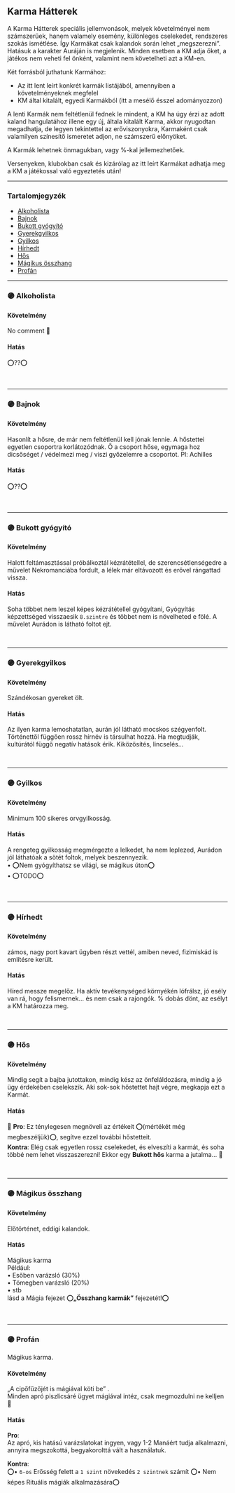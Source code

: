 ## Karma Hátterek

<!-- tag: karma__fortely -->

A Karma Hátterek speciális jellemvonások, melyek követelményei nem számszerűek, hanem valamely esemény, különleges cselekedet, rendszeres szokás ismétlése. Így Karmákat csak kalandok során lehet „megszerezni”. Hatásuk a karakter Auráján is megjelenik. Minden esetben a KM adja őket, a játékos nem veheti fel önként, valamint nem követelheti azt a KM-en.

Két forrásból juthatunk Karmához:
- Az itt lent leírt konkrét karmák listájából, amennyiben a követelményeknek megfelel
- KM által kitalált, egyedi Karmákból (itt a mesélő ésszel adományozzon)

A lenti Karmák nem feltétlenül fednek le mindent, a KM ha úgy érzi az adott kaland hangulatához illene egy új, általa kitalált Karma, akkor nyugodtan megadhatja, de legyen tekintettel az erőviszonyokra, Karmaként csak valamilyen színesítő ismeretet adjon, ne számszerű előnyöket.

A Karmák lehetnek önmagukban, vagy %-kal jellemezhetőek.

Versenyeken, klubokban csak és kizárólag az itt leírt Karmákat adhatja meg a KM a játékossal való egyeztetés után!

---
### Tartalomjegyzék

- [Alkoholista](#-alkoholista)
- [Bajnok](#-bajnok)
- [Bukott gyógyító](#-bukott-gy%C3%B3gy%C3%ADt%C3%B3)
- [Gyerekgyilkos](#-gyerekgyilkos)
- [Gyilkos](#-gyilkos)
- [Hírhedt](#-h%C3%ADrhedt)
- [Hős](#-h%C5%91s)
- [Mágikus összhang](#-m%C3%A1gikus-%C3%B6sszhang)
- [Profán](#-prof%C3%A1n)

---
### 🟣 Alkoholista

#### Követelmény
No comment 🙂

#### Hatás
⭕??⭕

<br />


---
### 🟣 Bajnok

#### Követelmény
Hasonlít a hősre, de már nem feltétlenül kell jónak lennie. A hőstettei egyetlen csoportra korlátozódnak. Ő a csoport hőse, egymaga hoz dicsőséget / védelmezi meg / viszi győzelemre a csoportot. Pl: Achilles

#### Hatás
⭕??⭕

<br />


---
### 🟣 Bukott gyógyító

#### Követelmény
Halott feltámasztással próbálkoztál kézrátétellel, de szerencsétlenségedre a művelet Nekromanciába fordult, a lélek már eltávozott és erővel rángattad vissza.

#### Hatás
Soha többet nem leszel képes kézrátétellel gyógyítani, Gyógyítás képzettséged visszaesik `8.szintre` és többet nem is növelheted e fölé. A művelet Aurádon is látható foltot ejt.

<br />


---
### 🟣 Gyerekgyilkos

#### Követelmény
Szándékosan gyereket ölt.

#### Hatás
Az ilyen karma lemoshatatlan, aurán jól látható mocskos szégyenfolt.<br />Történettől függően rossz hírnév is társulhat hozzá. Ha megtudják, kultúrától függő negatív hatások érik. Kiközösítés, lincselés...

<br />


---
### 🟣 Gyilkos

#### Követelmény
Minimum 100 sikeres orvgyilkosság.

#### Hatás
A rengeteg gyilkosság megmérgezte a lelkedet, ha nem leplezed, Aurádon jól láthatóak a sötét foltok, melyek beszennyezik.<br />• ⭕Nem gyógyíthatsz se világi, se mágikus úton⭕<br />• ⭕TODO⭕

<br />


---
### 🟣 Hírhedt

#### Követelmény
zámos, nagy port kavart ügyben részt vettél, amiben neved, fizimiskád is említésre került.

#### Hatás
Híred messze megelőz. Ha aktív tevékenységed környékén lófrálsz, jó esély van rá, hogy felismernek... és nem csak a rajongók. % dobás dönt, az esélyt a KM határozza meg.

<br />


---
### 🟣 Hős

#### Követelmény
Mindig segít a bajba jutottakon, mindig kész az önfeláldozásra, mindig a jó ügy érdekében cselekszik. Aki sok-sok hőstettet hajt végre, megkapja ezt a Karmát.

#### Hatás
👀 **Pro**: Ez ténylegesen megnöveli az értékeit ⭕(mértékét még megbeszéljük)⭕, segítve ezzel további hőstetteit.<br />**Kontra**: Elég csak egyetlen rossz cselekedet, és elveszíti a karmát, és soha többé nem lehet visszaszerezni! Ekkor egy **Bukott hős** karma a jutalma... 👀

<br />


---
### 🟣 Mágikus összhang

#### Követelmény
Előtörténet, eddigi kalandok.

#### Hatás
Mágikus karma  
Például:  
• Esőben varázsló (30%)  
• Tömegben varázsló (20%)  
• stb  
lásd a Mágia fejezet ⭕**„Összhang karmák”** fejezetét!⭕

<br />


---
### 🟣 Profán

Mágikus karma.

#### Követelmény
„A cipőfűzőjét is mágiával köti be” .\
Minden apró piszlicsáré ügyet mágiával intéz, csak megmozdulni ne kelljen 🙂

#### Hatás

**Pro**:  
Az apró, kis hatású varázslatokat ingyen, vagy 1-2 Manáért tudja alkalmazni, annyira megszokottá, begyakorolttá vált a használatuk. 

**Kontra**:  
⭕• `6-os` Erősség felett a `1 szint` növekedés `2 szintnek` számít
⭕• Nem képes Rituális mágiák alkalmazására⭕

